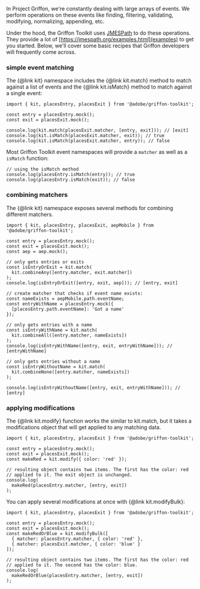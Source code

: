 In Project Griffon, we're constantly dealing with large arrays of events. We perform operations on these events like finding, filtering, validating, modifying, normalizing, appending, etc.

Under the hood, the Griffon Toolkit uses [JMESPath](https://jmespath.org/specification.html) to do these operations. They provide a lot of [https://jmespath.org/examples.html](examples) to get you started. Below, we'll cover some basic recipes that Griffon developers will frequently come across.

### simple event matching

The {@link kit} namespace includes the {@link kit.match} method to match against a list of events and the {@link kit.isMatch} method to match against a single event:

```
import { kit, placesEntry, placesExit } from '@adobe/griffon-toolkit';

const entry = placesEntry.mock();
const exit = placesExit.mock();

console.log(kit.match(placesExit.matcher, [entry, exit])); // [exit]
console.log(kit.isMatch(placesExit.matcher, exit)); // true
console.log(kit.isMatch(placesExit.matcher, entry)); // false
```

Most Griffon Toolkit event namespaces will provide a `matcher` as well as a `isMatch` function:

```
// using the isMatch method
console.log(placesEntry.isMatch(entry)); // true
console.log(placesEntry.isMatch(exit)); // false
```


### combining matchers
The {@link kit} namespace exposes several methods for combining different matchers.

```
import { kit, placesEntry, placesExit, aepMobile } from '@adobe/griffon-toolkit';

const entry = placesEntry.mock();
const exit = placesExit.mock();
const aep = aep.mock();

// only gets entries or exits
const isEntryOrExit = kit.match(
  kit.combineAny([entry.matcher, exit.matcher])
);
console.log(isEntryOrExit([entry, exit, aep])); // [entry, exit]

// create matcher that checks if event name exists:
const nameExists = aepMobile.path.eventName;
const entryWithName = placesEntry.mock({
  [placesEntry.path.eventName]: 'Got a name'
});

// only gets entries with a name
const isEntryWithName = kit.match(
  kit.combineAll([entry.matcher, nameExists])
);
console.log(isEntryWithName([entry, exit, entryWithName])); // [entryWithName]

// only gets entries without a name
const isEntryWithoutName = kit.match(
  kit.combineNone([entry.matcher, nameExists])
);

console.log(isEntryWithoutName([entry, exit, entryWithName])); // [entry]
```

### applying modifications

The {@link kit.modify} function works the similar to kit.match, but it takes a modifications object that will get applied to any matching data.

```
import { kit, placesEntry, placesExit } from '@adobe/griffon-toolkit';

const entry = placesEntry.mock();
const exit = placesExit.mock();
const makeRed = kit.modify({ color: 'red' });

// resulting object contains two items. The first has the color: red
// applied to it. The exit object is unchanged.
console.log(
  makeRed(placesEntry.matcher, [entry, exit])
);
```

You can apply several modifications at once with {@link kit.modifyBulk}:

```
import { kit, placesEntry, placesExit } from '@adobe/griffon-toolkit';

const entry = placesEntry.mock();
const exit = placesExit.mock();
const makeRedOrBlue = kit.modifyBulk([
  { matcher: placesEntry.matcher, { color: 'red' },
  { matcher: placesExit.matcher, { color: 'blue' }
]);

// resulting object contains two items. The first has the color: red
// applied to it. The second has the color: blue.
console.log(
  makeRedOrBlue(placesEntry.matcher, [entry, exit])
);
```
